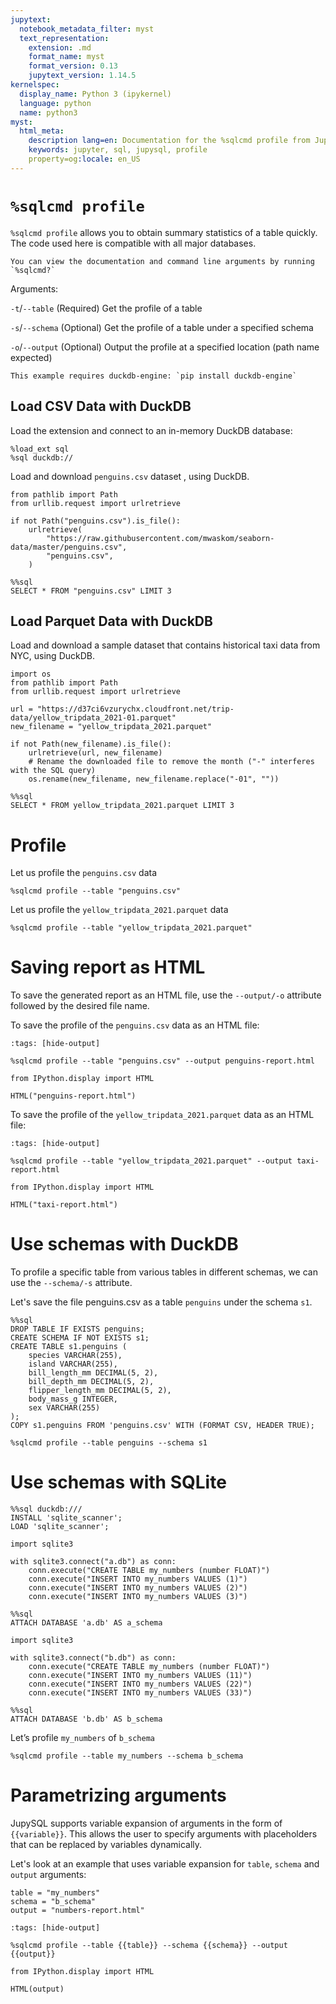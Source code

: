 ```yaml
---
jupytext:
  notebook_metadata_filter: myst
  text_representation:
    extension: .md
    format_name: myst
    format_version: 0.13
    jupytext_version: 1.14.5
kernelspec:
  display_name: Python 3 (ipykernel)
  language: python
  name: python3
myst:
  html_meta:
    description lang=en: Documentation for the %sqlcmd profile from JupySQL
    keywords: jupyter, sql, jupysql, profile
    property=og:locale: en_US
---
```


# `%sqlcmd profile` 

`%sqlcmd profile` allows you to obtain summary statistics of a table quickly. The code used here is compatible with all major databases.

```{note}
You can view the documentation and command line arguments by running `%sqlcmd?`
```

Arguments:

`-t`/`--table` (Required) Get the profile of a table

`-s`/`--schema` (Optional) Get the profile of a table under a specified schema

`-o`/`--output` (Optional) Output the profile at a specified location (path name expected)

```{note}
This example requires duckdb-engine: `pip install duckdb-engine`
```

## Load CSV Data with DuckDB

Load the extension and connect to an in-memory DuckDB database:

```{code-cell} ipython3
%load_ext sql
%sql duckdb://
```

Load and download `penguins.csv` dataset , using DuckDB.

```{code-cell} ipython3
from pathlib import Path
from urllib.request import urlretrieve

if not Path("penguins.csv").is_file():
    urlretrieve(
        "https://raw.githubusercontent.com/mwaskom/seaborn-data/master/penguins.csv",
        "penguins.csv",
    )
```

```{code-cell} ipython3
%%sql
SELECT * FROM "penguins.csv" LIMIT 3
```

## Load Parquet Data with DuckDB

Load and download a sample dataset that contains historical taxi data from NYC, using DuckDB.

```{code-cell} ipython3
import os
from pathlib import Path
from urllib.request import urlretrieve

url = "https://d37ci6vzurychx.cloudfront.net/trip-data/yellow_tripdata_2021-01.parquet"
new_filename = "yellow_tripdata_2021.parquet"

if not Path(new_filename).is_file():
    urlretrieve(url, new_filename)
    # Rename the downloaded file to remove the month ("-" interferes with the SQL query)
    os.rename(new_filename, new_filename.replace("-01", ""))
```

```{code-cell} ipython3
%%sql
SELECT * FROM yellow_tripdata_2021.parquet LIMIT 3
```

# Profile 

Let us profile the `penguins.csv` data

```{code-cell} ipython3
%sqlcmd profile --table "penguins.csv"
```

Let us profile the `yellow_tripdata_2021.parquet` data

```{code-cell} ipython3
%sqlcmd profile --table "yellow_tripdata_2021.parquet"
```

# Saving report as HTML

To save the generated report as an HTML file, use the `--output/-o` attribute followed by the desired file name.

To save the profile of the `penguins.csv` data as an HTML file:

```{code-cell} ipython3
:tags: [hide-output]

%sqlcmd profile --table "penguins.csv" --output penguins-report.html
```

```{code-cell} ipython3
from IPython.display import HTML

HTML("penguins-report.html")
```

To save the profile of the `yellow_tripdata_2021.parquet` data as an HTML file:

```{code-cell} ipython3
:tags: [hide-output]

%sqlcmd profile --table "yellow_tripdata_2021.parquet" --output taxi-report.html
```

```{code-cell} ipython3
from IPython.display import HTML

HTML("taxi-report.html")
```

# Use schemas with DuckDB

To profile a specific table from various tables in different schemas, we can use the `--schema/-s` attribute.

Let's save the file penguins.csv as a table `penguins` under the schema `s1`.

```{code-cell} ipython3
%%sql 
DROP TABLE IF EXISTS penguins;
CREATE SCHEMA IF NOT EXISTS s1;
CREATE TABLE s1.penguins (
    species VARCHAR(255),
    island VARCHAR(255),
    bill_length_mm DECIMAL(5, 2),
    bill_depth_mm DECIMAL(5, 2),
    flipper_length_mm DECIMAL(5, 2),
    body_mass_g INTEGER,
    sex VARCHAR(255)
);
COPY s1.penguins FROM 'penguins.csv' WITH (FORMAT CSV, HEADER TRUE);
```

```{code-cell} ipython3
%sqlcmd profile --table penguins --schema s1 
```

# Use schemas with SQLite

```{code-cell} ipython3
%%sql duckdb:///
INSTALL 'sqlite_scanner';
LOAD 'sqlite_scanner';
```

```{code-cell} ipython3
import sqlite3

with sqlite3.connect("a.db") as conn:
    conn.execute("CREATE TABLE my_numbers (number FLOAT)")
    conn.execute("INSERT INTO my_numbers VALUES (1)")
    conn.execute("INSERT INTO my_numbers VALUES (2)")
    conn.execute("INSERT INTO my_numbers VALUES (3)")
```

```{code-cell} ipython3
%%sql
ATTACH DATABASE 'a.db' AS a_schema
```

```{code-cell} ipython3
import sqlite3

with sqlite3.connect("b.db") as conn:
    conn.execute("CREATE TABLE my_numbers (number FLOAT)")
    conn.execute("INSERT INTO my_numbers VALUES (11)")
    conn.execute("INSERT INTO my_numbers VALUES (22)")
    conn.execute("INSERT INTO my_numbers VALUES (33)")
```

```{code-cell} ipython3
%%sql
ATTACH DATABASE 'b.db' AS b_schema
```

Let’s profile `my_numbers` of `b_schema`

```{code-cell} ipython3
%sqlcmd profile --table my_numbers --schema b_schema
```

# Parametrizing arguments

JupySQL supports variable expansion of arguments in the form of `{{variable}}`. This allows the user to specify arguments with placeholders that can be replaced by variables dynamically.

Let's look at an example that uses variable expansion for `table`, `schema` and `output` arguments:

```{code-cell} ipython3
table = "my_numbers"
schema = "b_schema"
output = "numbers-report.html"
```

```{code-cell} ipython3
:tags: [hide-output]

%sqlcmd profile --table {{table}} --schema {{schema}} --output {{output}}
```

```{code-cell} ipython3
from IPython.display import HTML

HTML(output)
```
